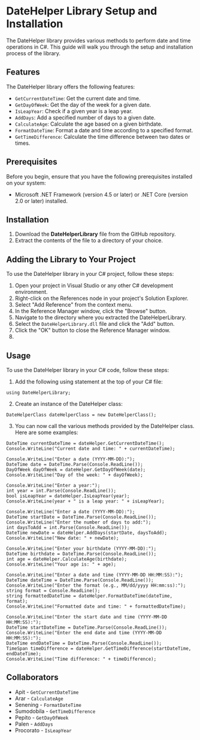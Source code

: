 # DateHelper Library Setup and Installation
The DateHelper library provides various methods to perform date and time operations in C#. This guide will walk you through the setup and installation process of the library.

## Features

The DateHelper library offers the following features:

- `GetCurrentDateTime`: Get the current date and time.
- `GetDayOfWeek`: Get the day of the week for a given date.
- `IsLeapYear`: Check if a given year is a leap year.
- `AddDays`: Add a specified number of days to a given date.
- `CalculateAge`: Calculate the age based on a given birthdate.
- `FormatDateTime`: Format a date and time according to a specified format.
- `GetTimeDifference`: Calculate the time difference between two dates or times.

## Prerequisites
Before you begin, ensure that you have the following prerequisites installed on your system:
- Microsoft .NET Framework (version 4.5 or later) or .NET Core (version 2.0 or later) installed.

## Installation
1. Download the **DateHelperLibrary** file from the GitHub repository.
2. Extract the contents of the file to a directory of your choice.

## Adding the Library to Your Project
To use the DateHelper library in your C# project, follow these steps:

1. Open your project in Visual Studio or any other C# development environment.
2. Right-click on the References node in your project's Solution Explorer.
3. Select "Add Reference" from the context menu.
4. In the Reference Manager window, click the "Browse" button.
5. Navigate to the directory where you extracted the DateHelperLibrary.
6. Select the `DateHelperLibrary.dll` file and click the "Add" button.
7. Click the "OK" button to close the Reference Manager window.
8. 

## Usage
To use the DateHelper library in your C# code, follow these steps:

1. Add the following using statement at the top of your C# file:
```
using DateHelperLibrary;
```
2. Create an instance of the DateHelper class:
```
DateHelperClass dateHelperClass = new DateHelperClass();
```
3. You can now call the various methods provided by the DateHelper class. Here are some examples:
```
DateTime currentDateTime = dateHelper.GetCurrentDateTime();
Console.WriteLine("Current date and time: " + currentDateTime);
```
```
Console.WriteLine("Enter a date (YYYY-MM-DD):");
DateTime date = DateTime.Parse(Console.ReadLine());
DayOfWeek dayOfWeek = dateHelper.GetDayOfWeek(date);
Console.WriteLine("Day of the week: " + dayOfWeek);
```
```
Console.WriteLine("Enter a year:");
int year = int.Parse(Console.ReadLine());
bool isLeapYear = dateHelper.IsLeapYear(year);
Console.WriteLine(year + " is a leap year: " + isLeapYear);
```
```
Console.WriteLine("Enter a date (YYYY-MM-DD):");
DateTime startDate = DateTime.Parse(Console.ReadLine());
Console.WriteLine("Enter the number of days to add:");
int daysToAdd = int.Parse(Console.ReadLine());
DateTime newDate = dateHelper.AddDays(startDate, daysToAdd);
Console.WriteLine("New date: " + newDate);
```
```
Console.WriteLine("Enter your birthdate (YYYY-MM-DD):");
DateTime birthdate = DateTime.Parse(Console.ReadLine());
int age = dateHelper.CalculateAge(birthdate);
Console.WriteLine("Your age is: " + age);
```
```
Console.WriteLine("Enter a date and time (YYYY-MM-DD HH:MM:SS):");
DateTime dateTime = DateTime.Parse(Console.ReadLine());
Console.WriteLine("Enter the format (e.g., MM/dd/yyyy HH:mm:ss):");
string format = Console.ReadLine();
string formattedDateTime = dateHelper.FormatDateTime(dateTime, format);
Console.WriteLine("Formatted date and time: " + formattedDateTime);
```
```
Console.WriteLine("Enter the start date and time (YYYY-MM-DD HH:MM:SS):");
DateTime startDateTime = DateTime.Parse(Console.ReadLine());
Console.WriteLine("Enter the end date and time (YYYY-MM-DD HH:MM:SS):");
DateTime endDateTime = DateTime.Parse(Console.ReadLine());
TimeSpan timeDifference = dateHelper.GetTimeDifference(startDateTime, endDateTime);
Console.WriteLine("Time difference: " + timeDifference);
```

## Collaborators
- Apit - `GetCurrentDateTime`
- Arar - `CalculateAge`
- Senening - `FormatDateTime`
- Sumodobila - `GetTimeDifference`
- Pepito - `GetDayOfWeek`
- Palen - `AddDays`
- Procorato - `IsLeapYear`
